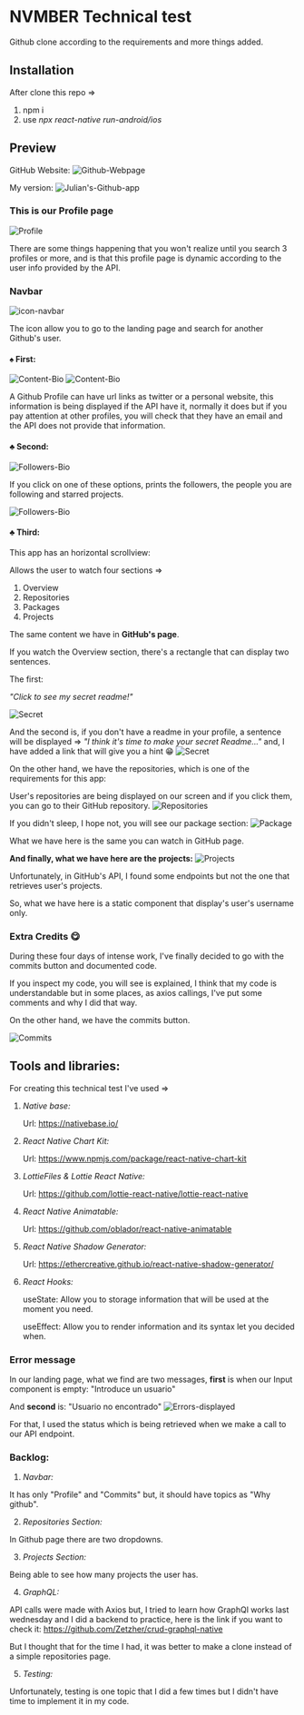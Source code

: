 # NVMBER Technical test

Github clone according to the requirements and more things added.

## Installation

After clone this repo =>

1. npm i
2. use _npx react-native run-android/ios_

## Preview
GitHub Website:
![Github-Webpage](src/assets/imgReadme/github-version.gif)

My version: 
![Julian's-Github-app](src/assets/imgReadme/my-version.gif)


### This is our Profile page

![Profile](src/assets/imgReadme/fourth.png)

There are some things happening that you won't realize until you search 3 profiles or more, and is that this profile page is dynamic according to the user info provided by the API.

### Navbar

![icon-navbar](src/assets/imgReadme/navbar-icon.gif)

The icon allow you to go to the landing page and search for another Github's user.

#### :spades: First:

![Content-Bio](src/assets/imgReadme/profile-first.png)
![Content-Bio](src/assets/imgReadme/profile-second.png)

A Github Profile can have url links as twitter or a personal website, this information is being displayed if the API have it, normally it does but if you pay attention at other profiles, you will check that they have an email and the API does not provide that information.

#### :clubs: Second:

![Followers-Bio](src/assets/imgReadme/profile-third.png)

If you click on one of these options, prints the followers, the people you are following and starred projects.

![Followers-Bio](src/assets/imgReadme/bio.gif)

#### :clubs: Third:

This app has an horizontal scrollview:

Allows the user to watch four sections =>

1. Overview
2. Repositories
3. Packages
4. Projects

The same content we have in **GitHub's page**.

If you watch the Overview section, there's a rectangle that can display two sentences.

The first:

_"Click to see my secret readme!"_

![Secret](src/assets/imgReadme/secret.gif)

And the second is, if you don't have a readme in your profile, a sentence will be displayed => _"I think it's time to make your secret Readme..."_ and, I have added a link that will give you a hint :grin:
![Secret](src/assets/imgReadme/secret-readme.gif)

On the other hand, we have the repositories, which is one of the requirements for this app:

User's repositories are being displayed on our screen and if you click them, you can go to their GitHub repository.
![Repositories](src/assets/imgReadme/repositories-filter.gif)

If you didn't sleep, I hope not, you will see our package section:
![Package](src/assets/imgReadme/packages.gif)

What we have here is the same you can watch in GitHub page.

**And finally, what we have here are the projects:**
![Projects](src/assets/imgReadme/projects.gif)

Unfortunately, in GitHub's API, I found some endpoints but not the one that retrieves user's projects.

So, what we have here is a static component that display's user's username only.

### Extra Credits :yum:

During these four days of intense work, I've finally decided to go with the commits button and documented code.

If you inspect my code, you will see is explained, I think that my code is understandable but in some places, as axios callings, I've put some comments and why I did that way.

On the other hand, we have the commits button.

![Commits](src/assets/imgReadme/commits.gif)

## Tools and libraries:

For creating this technical test I've used =>

1. _Native base:_

    Url: https://nativebase.io/


2. _React Native Chart Kit:_

    Url: https://www.npmjs.com/package/react-native-chart-kit


3. _LottieFiles & Lottie React Native:_

    Url: https://github.com/lottie-react-native/lottie-react-native


4. _React Native Animatable:_

    Url: https://github.com/oblador/react-native-animatable


5. _React Native Shadow Generator:_

    Url: https://ethercreative.github.io/react-native-shadow-generator/


6. _React Hooks:_

    useState: Allow you to storage information that will be used at the moment you need.

    useEffect: Allow you to render information and its syntax let you decided when.


### Error message

In our landing page, what we find are two messages, **first** is when our Input component is empty:
"Introduce un usuario"

And **second** is:
"Usuario no encontrado"
![Errors-displayed](src/assets/imgReadme/errors-displayed.gif)

For that, I used the status which is being retrieved when we make a call to our API endpoint.


### Backlog:

1. _Navbar:_

It has only "Profile" and "Commits" but, it should have topics as "Why github".

2. _Repositories Section:_

In Github page there are two dropdowns.

3. _Projects Section:_

Being able to see how many projects the user has.

4. _GraphQL:_

API calls were made with Axios but, I tried to learn how GraphQl works last wednesday and I did a backend to practice, here is the link if you want to check it: https://github.com/Zetzher/crud-graphql-native

But I thought that for the time I had, it was better to make a clone instead of a simple repositories page.

5. _Testing:_

Unfortunately, testing is one topic that I did a few times but I didn't have time to implement it in my code.
